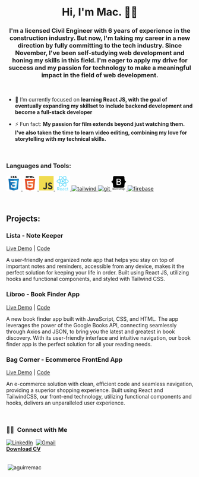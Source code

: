 <h1 align="center">Hi, I'm Mac. 👨‍💻</h1>
<h3 align="center">I'm a licensed Civil Engineer with 6 years of experience in the construction industry. But now, I'm taking my career in a new direction by fully committing to the tech industry. Since November, I've been self-studying web development and honing my skills in this field. I'm eager to apply my drive for success and my passion for technology to make a meaningful impact in the field of web development.</h3>

<br/> 

- 🌱 I’m currently focused on **learning React JS, with the goal of eventually expanding my skillset to include backend development and become a full-stack developer**

- ⚡ Fun fact: **My passion for film extends beyond just watching them. I've also taken the time to learn video editing, combining my love for storytelling with my technical skills.**

<br/> 

<h3 align="left">Languages and Tools:</h3>
<p align="left">  <a href="https://www.w3schools.com/css/" target="_blank" rel="noreferrer"> <img src="https://raw.githubusercontent.com/devicons/devicon/master/icons/css3/css3-original-wordmark.svg" alt="css3" width="40" height="40"/> </a> <a href="https://www.w3.org/html/" target="_blank" rel="noreferrer"> <img src="https://raw.githubusercontent.com/devicons/devicon/master/icons/html5/html5-original-wordmark.svg" alt="html5" width="40" height="40"/> </a> <a href="https://developer.mozilla.org/en-US/docs/Web/JavaScript" target="_blank" rel="noreferrer"> <img src="https://raw.githubusercontent.com/devicons/devicon/master/icons/javascript/javascript-original.svg" alt="javascript" width="40" height="40"/> </a> <a href="https://reactjs.org/" target="_blank" rel="noreferrer"> <img src="https://raw.githubusercontent.com/devicons/devicon/master/icons/react/react-original-wordmark.svg" alt="react" width="40" height="40"/> </a> <a href="https://tailwindcss.com/" target="_blank" rel="noreferrer"> <img src="https://www.vectorlogo.zone/logos/tailwindcss/tailwindcss-icon.svg" alt="tailwind" width="40" height="40"/> </a> <a href="https://git-scm.com/" target="_blank" rel="noreferrer"> <img src="https://www.vectorlogo.zone/logos/git-scm/git-scm-icon.svg" alt="git" width="40" height="40"/> </a> <a href="https://getbootstrap.com" target="_blank" rel="noreferrer"> <img src="https://raw.githubusercontent.com/devicons/devicon/master/icons/bootstrap/bootstrap-plain-wordmark.svg" alt="bootstrap" width="40" height="40"/> </a> <a href="" target="_blank" rel="noreferrer"> <img src="https://cdn.freebiesupply.com/logos/large/2x/firebase-1-logo-png-transparent.png" alt="firebase" width="40" height="40"/> </a></p>


<br/> 

<h2 align="left">Projects:</h2>
<p align="left"> 

<p align="left">  <h3><b> Lista - Note Keeper</b></h3>
<p><a href="https://lista-macagr17.vercel.app/">Live Demo</a> | <a href="https://github.com/macagr17/lista">Code</a></p>
  <p>A user-friendly and organized note app that helps you stay on top of important notes and reminders, accessible from any device, makes it the perfect solution for keeping your life in order. Built using React JS, utilizing hooks and functional components, and styled with Tailwind CSS.</p>
  
  <p align="left">  <h3><b> Libroo - Book Finder App</b></h3>
  <p> <a href="https://aguirremac.github.io/Book-Project/">Live Demo</a> | <a href="https://github.com/macagr17/Book-Project">Code</a></p>
  <p>A new book finder app built with JavaScript, CSS, and HTML. The app leverages the power of the Google Books API, connecting seamlessly through Axios and JSON, to bring you the latest and greatest in book discovery. With its user-friendly interface and intuitive navigation, our book finder app is the perfect solution for all your reading needs.</p>

<p align="left">  <h3><b> Bag Corner - Ecommerce FrontEnd App</b></h3>
<p> <a href="https://bagcorner-macagr17.vercel.app/">Live Demo</a> | <a href="https://github.com/macagr17/react-BagCorner-project">Code</a></p>
  <p>An e-commerce solution with clean, efficient code and seamless navigation, providing a superior shopping experience. Built using React and TailwindCSS, our front-end technology, utilizing functional components and hooks, delivers an unparalleled user experience.</p>

   </p>
  
 
<br />

<h3> 🤝🏻 &nbsp;Connect with Me </h3> 
<p align="left">
<a href="https://linkedin.com/in/mark-john-aguirre"><img src="https://img.shields.io/badge/linkedin-%230077B5.svg?&style=for-the-badge&logo=linkedin&logoColor=white" alt="LinkedIn" /></a>&nbsp;
<a href="mailto:markjohnaguirre@gmail.com?subject=Hi%20Mac"><img src="https://img.shields.io/badge/gmail-%23D14836.svg?&style=for-the-badge&logo=gmail&logoColor=white" alt="Gmail"/></a>&nbsp;
  <br/>
<a href="https://drive.google.com/uc?export=download&id=1o7xD4aqnvbYLD9czOtvkiFQc-FLtnQ9M"><b>Download CV</b></a>

  
  

  
  <br/> 
  <br/> 

<p>&nbsp;<img align="center" src="https://github-readme-stats.vercel.app/api?username=aguirremac&show_icons=true&locale=en" alt="aguirremac" /></p>
